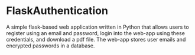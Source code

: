 # FlaskAuthentication
A simple flask-based web application written in Python that allows users to register using an email and password, login into the web-app using these credentials, and download a pdf file. The web-app stores user emails and encrypted passwords in a database.

